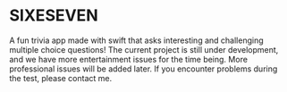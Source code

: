 # SIXESEVEN
A fun trivia app made with swift that asks interesting and challenging multiple choice questions! The current project is still under development, and we have more entertainment issues for the time being. More professional issues will be added later. If you encounter problems during the test, please contact me.
